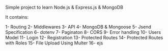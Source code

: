 Simple project to learn Node.js & Express.js & MongoDB

It contains:

1- Routing
2- Middlewares
3- API
4- MongoDB & Mongoose 
5- Jsend Specification
6- dotenv
7- Paginaton
8- CORS
9- Error handling
10- Users Model
11- Login
12- Registration
13- Protected Routes
14- Protected Routes with Roles
15- File Upload Using Multer
16- ejs